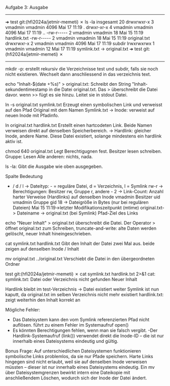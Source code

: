 Aufgabe 3: 
Ausgabe
_____________________________________________________________
➜  test git:(hfi2024a/jetmir-memeti) ✗ ls -la
insgesamt 20
drwxrwxr-x 3 vmadmin vmadmin 4096 Mai 17 11:19 .
drwxr-xr-x 4 vmadmin vmadmin 4096 Mai 17 11:19 ..
-rw-r----- 2 vmadmin vmadmin   18 Mai 15 11:19 hardlink.txt
-rw-r----- 2 vmadmin vmadmin   18 Mai 15 11:19 original.txt
drwxrwxr-x 2 vmadmin vmadmin 4096 Mai 17 11:19 subdir
lrwxrwxrwx 1 vmadmin vmadmin   12 Mai 17 11:19 symlink.txt -> original.txt
➜  test git:(hfi2024a/jetmir-memeti) ✗ 
_____________________________________________________________

mkdir -p:
erstellt rekursiv die Verzeichnisse test und subdir, falls sie noch nicht existieren. Wechselt dann anschliessend in das verzeichnis text.  

echo "Inhalt-$(date +%s)" > original.txt:
Schreibt den String "Inhalt-sekundentimestamp in die Datei original.txt. Das > überschreibt die Datei davor. wenn >> fügt es sie hinzu. Leitet sie in stdout Datei.

ln -s original.txt symlink.txt
Erzeugt einen symbolischen Link und verweisst auf den Pfad Original mit dem Namen Symlink.txt -> Inode: verweist auf neuen Inode mit Pfadinfo.

ln original.txt hardlink.txt
Erstellt einen hartcodeten Link. Beide Namen verweisen direkt auf denselben Speicherbereich. -> Hardlink: gleicher Inode, andere Name. Diese Datei existiert, solange mindestens ein hardlink aktiv ist.

chmod 640 original.txt
Legt Berechtigugnen fest. 
Besitzer lesen schreiben. 
Gruppe: Lesen
Alle anderen: nichts, nada.

ls -la:
Gibt die Ausgabe wie oben ausgegeben. 

Spalte	Bedeutung
- / d / l -> Dateityp: - = reguläre Datei, d = Verzeichnis, l = Symlink
rw-r ->	Berechtigungen: Besitzer rw, Gruppe r, andere -
2 ->	Link-Count: Anzahl harter Verweise (Hardlinks) auf denselben Inode
vmadmin	Besitzer uid
vmadmin	Gruppe gid
18 ->	Dateigröße in Bytes (nur bei regulären Dateien)
Mai 15 11:19->letzter Modifikationszeitpunkt (mtime)
original.txt-> Dateiname
-> original.txt	(bei Symlink) Pfad-Ziel des Links

echo "Neuer Inhalt" > original.txt 
überschreibt die Datei. Der Operator > öffnet original.txt zum Schreiben, truncate-and-write: alte Daten werden gelöscht, neuer Inhalt hineingeschrieben.


cat symlink.txt hardlink.txt
Gibt den Inhalt der Datei zwei Mal aus. beide zeigen auf denselben Inode / Inhalt

mv original.txt ../original.txt
Verschiebt die Datei in den übergeordneten Ordner

test git:(hfi2024a/jetmir-memeti) ✗ cat symlink.txt hardlink.txt 2>&1
cat: symlink.txt: Datei oder Verzeichnis nicht gefunden
Neuer Inhalt

Hardlink bleibt im test-Verzeichnis → Datei existiert weiter
Symlink ist nun kaputt, da original.txt im selben Verzeichnis nicht mehr existiert
hardlink.txt: zeigt weiterhin den Inhalt korrekt an

Mögliche Fehler:
- Das Dateisystem kann den vom Symlink referenzierten Pfad nicht auflösen.  führt zu einem Fehler im Systemaufruf open()
- Es könnten Berechtigungen fehlen, wenn man sie falsch vergibt. 
-Der Hardlink-Systemaufruf (link()) verwendet direkt die Inode-ID – die ist nur innerhalb eines Dateisystems eindeutig und gültig.


Bonus Frage: 
Auf unterschiedlichen Dateisystemen funktionieren symbolische Links problemlos, da sie nur Pfade speichern. Harte Links hingegen sind nicht erlaubt, weil sie auf denselben Inode verweisen müssten – dieser ist nur innerhalb eines Dateisystems eindeutig. Ein mv über Dateisystemgrenzen bewirkt intern eine Dateikopie mit anschließendem Löschen, wodurch sich der Inode der Datei ändert.


 




